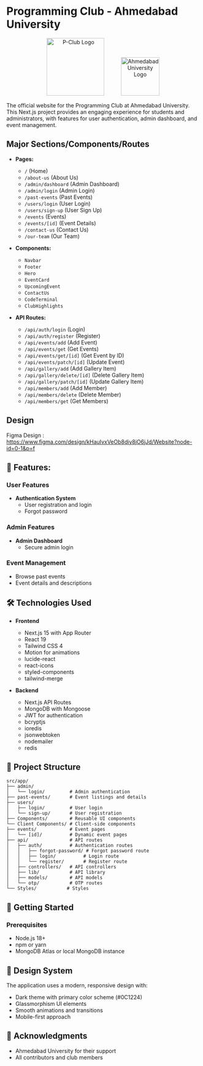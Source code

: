 # Programming Club - Ahmedabad University

<p align="center">
  <img src="public/logo1.png" alt="P-Club Logo" width="150" style="display:inline-block; margin-right: 40px;"/>
  <img src="public/au-logo.png" alt="Ahmedabad University Logo" height="100" style="display:inline-block;"/>
</p>


The official website for the Programming Club at Ahmedabad University. This Next.js project provides an engaging experience for students and administrators, with features for user authentication, admin dashboard, and event management.

## Major Sections/Components/Routes

- **Pages:**
  - `/` (Home)
  - `/about-us` (About Us)
  - `/admin/dashboard` (Admin Dashboard)
  - `/admin/login` (Admin Login)
  - `/past-events` (Past Events)
  - `/users/login` (User Login)
  - `/users/sign-up` (User Sign Up)
  - `/events` (Events)
  - `/events/[id]` (Event Details)
  - `/contact-us` (Contact Us)
  - `/our-team` (Our Team)

- **Components:**
  - `Navbar`
  - `Footer`
  - `Hero`
  - `EventCard`
  - `UpcomingEvent`
  - `ContactUs`
  - `CodeTerminal`
  - `ClubHighlights`

- **API Routes:**
  - `/api/auth/login` (Login)
  - `/api/auth/register` (Register)
  - `/api/events/add` (Add Event)
  - `/api/events/get` (Get Events)
  - `/api/events/get/[id]` (Get Event by ID)
  - `/api/events/patch/[id]` (Update Event)
  - `/api/gallery/add` (Add Gallery Item)
  - `/api/gallery/delete/[id]` (Delete Gallery Item)
  - `/api/gallery/patch/[id]` (Update Gallery Item)
  - `/api/members/add` (Add Member)
  - `/api/members/delete` (Delete Member)
  - `/api/members/get` (Get Members)

## Design

Figma Design : https://www.figma.com/design/kHauIvxVeOb8diy8jO6jJd/Website?node-id=0-1&p=f

## 🚀 Features:

### User Features
- **Authentication System**
  - User registration and login
  - Forgot password

### Admin Features
- **Admin Dashboard**
  - Secure admin login

### Event Management
- Browse past events
- Event details and descriptions

## 🛠️ Technologies Used

- **Frontend**
  - Next.js 15 with App Router
  - React 19
  - Tailwind CSS 4
  - Motion for animations
  - lucide-react
  - react-icons
  - styled-components
  - tailwind-merge

- **Backend**
  - Next.js API Routes
  - MongoDB with Mongoose
  - JWT for authentication
  - bcryptjs
  - ioredis
  - jsonwebtoken
  - nodemailer
  - redis

## 📁 Project Structure

```
src/app/
├── admin/
│   └── login/         # Admin authentication
├── past-events/       # Event listings and details
├── users/
│   ├── login/         # User login
│   └── sign-up/       # User registration
├── Components/        # Reusable UI components
└── Client Components/ # Client-side components
├── events/            # Event pages
│   └── [id]/          # Dynamic event pages
├── api/               # API routes
│   ├── auth/          # Authentication routes
│   │   ├── forgot-password/ # Forgot password route
│   │   ├── login/          # Login route
│   │   └── register/       # Register route
│   ├── controllers/   # API controllers
│   ├── lib/           # API library
│   ├── models/        # API models
│   └── otp/           # OTP routes
└── Styles/           # Styles
```

## 🚀 Getting Started

### Prerequisites

- Node.js 18+
- npm or yarn
- MongoDB Atlas or local MongoDB instance

## 🎨 Design System

The application uses a modern, responsive design with:

- Dark theme with primary color scheme (#0C1224)
- Glassmorphism UI elements
- Smooth animations and transitions
- Mobile-first approach

## 🙏 Acknowledgments

- Ahmedabad University for their support
- All contributors and club members
